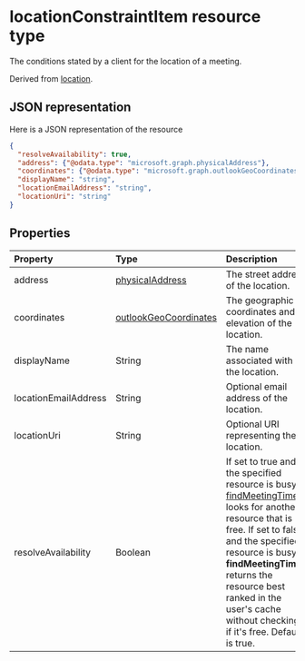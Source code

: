 # locationConstraintItem resource type

The conditions stated by a client for the location of a meeting.

Derived from [location](location.md).

## JSON representation

Here is a JSON representation of the resource

<!-- {
  "blockType": "resource",
  "optionalProperties": [
  
  ],
  "@odata.type": "microsoft.graph.locationConstraintItem"
}-->

```json
{
  "resolveAvailability": true,
  "address": {"@odata.type": "microsoft.graph.physicalAddress"},
  "coordinates": {"@odata.type": "microsoft.graph.outlookGeoCoordinates"},
  "displayName": "string",
  "locationEmailAddress": "string",
  "locationUri": "string"
}

```
## Properties
| Property	   | Type	|Description|
|:---------------|:--------|:----------|
| address | [physicalAddress](physicalAddress.md) |The street address of the location. |
| coordinates | [outlookGeoCoordinates](outlookGeoCoordinates.md) | The geographic coordinates and elevation of the location. |
| displayName  | String | The name associated with the location.                       |
| locationEmailAddress | String | Optional email address of the location. |
| locationUri | String | Optional URI representing the location. |
| resolveAvailability | Boolean | If set to true and the specified resource is busy, [findMeetingTimes](../api/user_findmeetingtimes.md) looks for another resource that is free. If set to false and the specified resource is busy, **findMeetingTimes** returns the resource best ranked in the user's cache without checking if it's free. Default is true. |

<!-- uuid: 8fcb5dbc-d5aa-4681-8e31-b001d5168d79
2015-10-25 14:57:30 UTC -->
<!-- {
  "type": "#page.annotation",
  "description": "locationConstraintItem resource",
  "keywords": "",
  "section": "documentation",
  "tocPath": ""
}-->